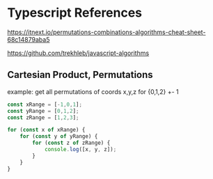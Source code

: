 # Typescript References

https://itnext.io/permutations-combinations-algorithms-cheat-sheet-68c14879aba5

https://github.com/trekhleb/javascript-algorithms

## Cartesian Product, Permutations

example: get all permutations of coords x,y,z for {0,1,2} +- 1

```typescript
const xRange = [-1,0,1];
const yRange = [0,1,2];
const zRange = [1,2,3];

for (const x of xRange) {
    for (const y of yRange) {
        for (const z of zRange) {
            console.log([x, y, z]);
        }
    }
}
```